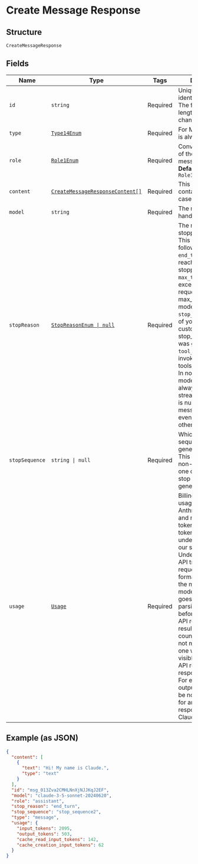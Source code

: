 
# Create Message Response

## Structure

`CreateMessageResponse`

## Fields

| Name | Type | Tags | Description |
|  --- | --- | --- | --- |
| `id` | `string` | Required | Unique object identifier.<br>The format and length of IDs may change over time. |
| `type` | [`Type14Enum`](../../doc/models/type-14-enum.md) | Required | For Messages, this is always `message` |
| `role` | [`Role1Enum`](../../doc/models/role-1-enum.md) | Required | Conversational role of the generated message.<br>**Default**: `Role1Enum.Assistant` |
| `content` | [`CreateMessageResponseContent[]`](../../doc/models/containers/create-message-response-content.md) | Required | This is Array of a container for any-of cases. |
| `model` | `string` | Required | The model that handled the request. |
| `stopReason` | [`StopReasonEnum \| null`](../../doc/models/stop-reason-enum.md) | Required | The reason that we stopped.<br>This may be one the following values:<br>`end_turn`: the model reached a natural stopping point<br>`max_tokens`: we exceeded the requested max_tokens or the model's maximum<br>`stop_sequence`: one of your provided custom stop_sequences was generated<br>`tool_use`: the model invoked one or more tools<br>In non-streaming mode this value is always non-null. In streaming mode, it is null in the message_start event and non-null otherwise. |
| `stopSequence` | `string \| null` | Required | Which custom stop sequence was generated, if any.<br>This value will be a non-null string if one of your custom stop sequences was generated. |
| `usage` | [`Usage`](../../doc/models/usage.md) | Required | Billing and rate-limit usage.<br>Anthropic's API bills and rate-limits by token counts, as tokens represent the underlying cost to our systems.<br>Under the hood, the API transforms requests into a format suitable for the model. The model's output then goes through a parsing stage before becoming an API response. As a result, the token counts in usage will not match one-to-one with the exact visible content of an API request or response.<br>For example, output_tokens will be non-zero, even for an empty string response from Claude. |

## Example (as JSON)

```json
{
  "content": [
    {
      "text": "Hi! My name is Claude.",
      "type": "text"
    }
  ],
  "id": "msg_013Zva2CMHLNnXjNJJKqJ2EF",
  "model": "claude-3-5-sonnet-20240620",
  "role": "assistant",
  "stop_reason": "end_turn",
  "stop_sequence": "stop_sequence2",
  "type": "message",
  "usage": {
    "input_tokens": 2095,
    "output_tokens": 503,
    "cache_read_input_tokens": 142,
    "cache_creation_input_tokens": 62
  }
}
```

